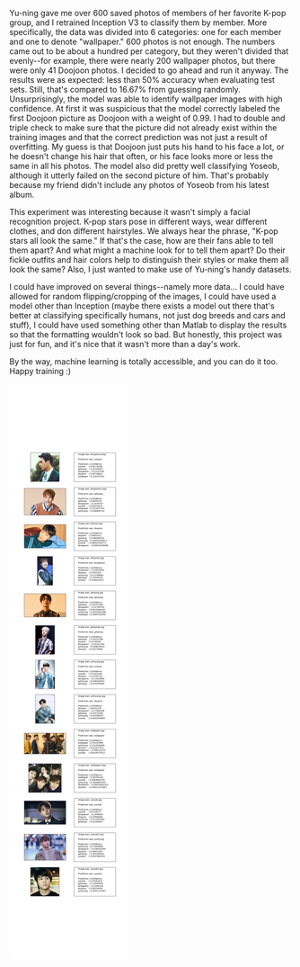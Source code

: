 Yu-ning gave me over 600 saved photos of members of her favorite K-pop group, and I retrained Inception V3 to classify them by member. More specifically, the data was divided into 6 categories: one for each member and one to denote "wallpaper." 600 photos is not enough. The numbers came out to be about a hundred per category, but they weren't divided that evenly--for example, there were nearly 200 wallpaper photos, but there were only 41 Doojoon photos. I decided to go ahead and run it anyway. The results were as expected: less than 50% accuracy when evaluating test sets. Still, that's compared to 16.67% from guessing randomly. Unsurprisingly, the model was able to identify wallpaper images with high confidence. At first it was suspicious that the model correctly labeled the first Doojoon picture as Doojoon with a weight of 0.99. I had to double and triple check to make sure that the picture did not already exist within the training images and that the correct prediction was not just a result of overfitting. My guess is that Doojoon just puts his hand to his face a lot, or he doesn't change his hair that often, or his face looks more or less the same in all his photos. The model also did pretty well classifying Yoseob, although it utterly failed on the second picture of him. That's probably because my friend didn't include any photos of Yoseob from his latest album. 

This experiment was interesting because it wasn't simply a facial recognition project. K-pop stars pose in different ways, wear different clothes, and don different hairstyles. We always hear the phrase, "K-pop stars all look the same." If that's the case, how are their fans able to tell them apart? And what might a machine look for to tell them apart? Do their fickle outfits and hair colors help to distinguish their styles or make them all look the same? Also, I just wanted to make use of Yu-ning's handy datasets.

I could have improved on several things--namely more data... I could have allowed for random flipping/cropping of the images, I could have used a model other than Inception (maybe there exists a model out there that's better at classifying specifically humans, not just dog breeds and cars and stuff), I could have used something other than Matlab to display the results so that the formatting wouldn't look so bad. But honestly, this project was just for fun, and it's nice that it wasn't more than a day's work. 

By the way, machine learning is totally accessible, and you can do it too. Happy training :)

![Classification Results](highlight_results.png)
